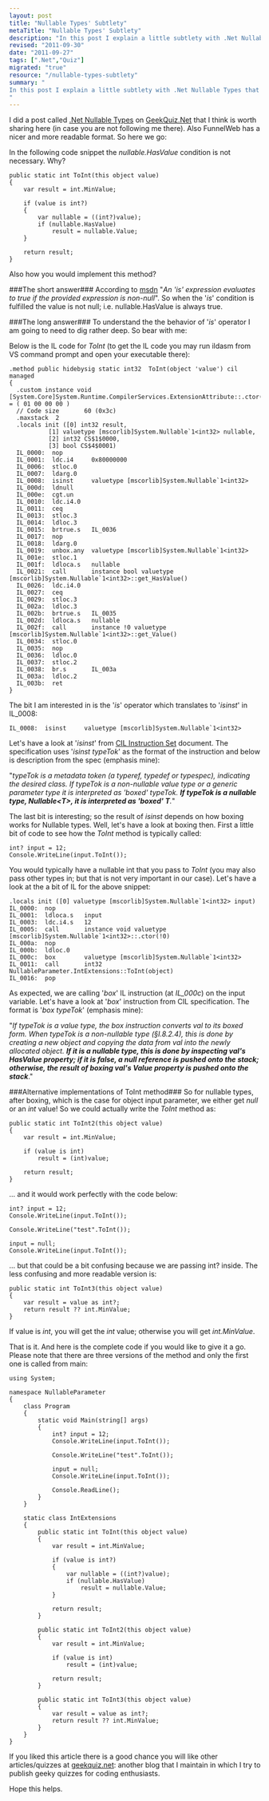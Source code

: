 ```yaml
--- 
layout: post
title: "Nullable Types' Subtlety"
metaTitle: "Nullable Types' Subtlety"
description: "In this post I explain a little subtlety with .Net Nullable Types that confuses some programmers"
revised: "2011-09-30"
date: "2011-09-27"
tags: [".Net","Quiz"]
migrated: "true"
resource: "/nullable-types-subtlety"
summary: "
In this post I explain a little subtlety with .Net Nullable Types that confuses some programmers
"
---
```

I did a post called [.Net Nullable Types][1] on [GeekQuiz.Net][2] that I think is worth sharing here (in case you are not following me there). Also FunnelWeb has a nicer and more readable format. So here we go:

In the following code snippet the *nullable.HasValue* condition is not necessary. Why?

    public static int ToInt(this object value)
    {
        var result = int.MinValue;
     
        if (value is int?)
        {
            var nullable = ((int?)value);
            if (nullable.HasValue) 
                result = nullable.Value;
        }
     
        return result;
    }

Also how you would implement this method?

###The short answer###
According to [msdn][3] "*An 'is' expression evaluates to true if the provided expression is non-null*". So when the '*is*' condition is fulfilled the value is not null; i.e. nullable.HasValue is always true.

###The long answer###
To understand the the behavior of '*is*' operator I am going to need to dig rather deep. So bear with me:

Below is the IL code for *ToInt* (to get the IL code you may run ildasm from VS command prompt and open your executable there):

    .method public hidebysig static int32  ToInt(object 'value') cil managed
    {
      .custom instance void [System.Core]System.Runtime.CompilerServices.ExtensionAttribute::.ctor() = ( 01 00 00 00 )
      // Code size       60 (0x3c)
      .maxstack  2
      .locals init ([0] int32 result,
               [1] valuetype [mscorlib]System.Nullable`1<int32> nullable,
               [2] int32 CS$1$0000,
               [3] bool CS$4$0001)
      IL_0000:  nop
      IL_0001:  ldc.i4     0x80000000
      IL_0006:  stloc.0
      IL_0007:  ldarg.0
      IL_0008:  isinst     valuetype [mscorlib]System.Nullable`1<int32>
      IL_000d:  ldnull
      IL_000e:  cgt.un
      IL_0010:  ldc.i4.0
      IL_0011:  ceq
      IL_0013:  stloc.3
      IL_0014:  ldloc.3
      IL_0015:  brtrue.s   IL_0036
      IL_0017:  nop
      IL_0018:  ldarg.0
      IL_0019:  unbox.any  valuetype [mscorlib]System.Nullable`1<int32>
      IL_001e:  stloc.1
      IL_001f:  ldloca.s   nullable
      IL_0021:  call       instance bool valuetype [mscorlib]System.Nullable`1<int32>::get_HasValue()
      IL_0026:  ldc.i4.0
      IL_0027:  ceq
      IL_0029:  stloc.3
      IL_002a:  ldloc.3
      IL_002b:  brtrue.s   IL_0035
      IL_002d:  ldloca.s   nullable
      IL_002f:  call       instance !0 valuetype [mscorlib]System.Nullable`1<int32>::get_Value()
      IL_0034:  stloc.0
      IL_0035:  nop
      IL_0036:  ldloc.0
      IL_0037:  stloc.2
      IL_0038:  br.s       IL_003a
      IL_003a:  ldloc.2
      IL_003b:  ret
    }

The bit I am interested in is the '*is*' operator which translates to '*isinst*' in IL_0008:

    IL_0008:  isinst     valuetype [mscorlib]System.Nullable`1<int32>

Let's have a look at '*isinst*' from [CIL Instruction Set][4] document. The specification uses '*isinst typeTok*' as the format of the instruction and below is description from the spec (emphasis mine): 

"*typeTok is a metadata token (a typeref, typedef or typespec), indicating the desired class. If typeTok is a non-nullable value type or a generic parameter type it is interpreted as 'boxed' typeTok. **If typeTok is a nullable type, Nullable&lt;T&gt;, it is interpreted as 'boxed' T**.*"

The last bit is interesting; so the result of *isinst* depends on how boxing works for Nullable types. Well, let's have a look at boxing then. First a little bit of code to see how the *ToInt* method is typically called:

    int? input = 12;
    Console.WriteLine(input.ToInt());

You would typically have a nullable int that you pass to *ToInt* (you may also pass other types in; but that is not very important in our case). Let's have a look at the a bit of IL for the above snippet:

    .locals init ([0] valuetype [mscorlib]System.Nullable`1<int32> input)
    IL_0000:  nop
    IL_0001:  ldloca.s   input
    IL_0003:  ldc.i4.s   12
    IL_0005:  call       instance void valuetype [mscorlib]System.Nullable`1<int32>::.ctor(!0)
    IL_000a:  nop
    IL_000b:  ldloc.0
    IL_000c:  box        valuetype [mscorlib]System.Nullable`1<int32>
    IL_0011:  call       int32 NullableParameter.IntExtensions::ToInt(object)
    IL_0016:  pop

As expected, we are calling '*box*' IL instruction (at *IL_000c*) on the input variable. Let's have a look at '*box*' instruction from CIL specification. The format is '*box typeTok*' (emphasis mine): 

"*If typeTok is a value type, the box instruction converts val to its boxed form. When typeTok is a non-nullable type (§I.8.2.4), this is done by creating a new object and copying the data from val into the newly allocated object. **If it is a nullable type, this is done by inspecting val's HasValue property; if it is false, a null reference is pushed onto the stack; otherwise, the result of boxing val's Value property is pushed onto the stack***."

###Alternative implementations of ToInt method###
So for nullable types, after boxing, which is the case for object input parameter, we either get *null* or an *int* value! So we could actually write the *ToInt* method as:

    public static int ToInt2(this object value)
    {
        var result = int.MinValue;
     
        if (value is int)
            result = (int)value;
     
        return result;
    }

... and it would work perfectly with the code below:

    int? input = 12;
    Console.WriteLine(input.ToInt());
     
    Console.WriteLine("test".ToInt());
     
    input = null;
    Console.WriteLine(input.ToInt());

... but that could be a bit confusing because we are passing int? inside. The less confusing and more readable version is:

    public static int ToInt3(this object value)
    {
        var result = value as int?;
        return result ?? int.MinValue;
    }

If value is *int*, you will get the *int* value; otherwise you will get *int.MinValue*. 

That is it. And here is the complete code if you would like to give it a go. Please note that there are three versions of the method and only the first one is called from main:

    using System;
     
    namespace NullableParameter
    {
        class Program
        {
            static void Main(string[] args)
            {
                int? input = 12;
                Console.WriteLine(input.ToInt());
     
                Console.WriteLine("test".ToInt());
     
                input = null;
                Console.WriteLine(input.ToInt());
     
                Console.ReadLine();
            }
        }
     
        static class IntExtensions
        {
            public static int ToInt(this object value)
            {
                var result = int.MinValue;
     
                if (value is int?)
                {
                    var nullable = ((int?)value);
                    if (nullable.HasValue) 
                        result = nullable.Value;
                }
     
                return result;
            }
     
            public static int ToInt2(this object value)
            {
                var result = int.MinValue;
     
                if (value is int)
                    result = (int)value;
     
                return result;
            }
     
            public static int ToInt3(this object value)
            {
                var result = value as int?;
                return result ?? int.MinValue;
            }
        }
    }

If you liked this article there is a good chance you will like other articles/quizzes at [geekquiz.net][5]: another blog that I maintain in which I try to publish geeky quizzes for coding enthusiasts. 

Hope this helps.

<a href="http://www.codeproject.com/script/Articles/BlogFeedList.aspx?amid=khalili" style="display:none" rel="tag">CodeProject</a>


  [1]: http://geekquiz.net/net-nullable-types
  [2]: http://geekquiz.net/
  [3]: http://msdn.microsoft.com/en-us/library/scekt9xw(v=VS.100).aspx
  [4]: http://download.microsoft.com/download/d/c/1/dc1b219f-3b11-4a05-9da3-2d0f98b20917/Partition%20III%20CIL.doc125125
  [5]: http://geekquiz.net/